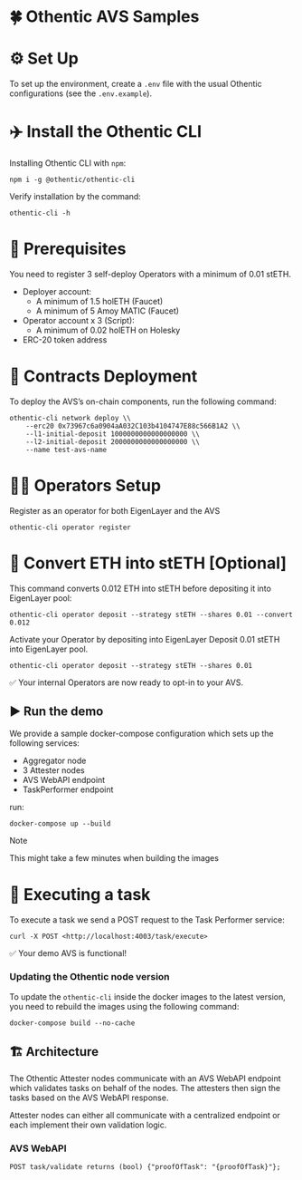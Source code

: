 # 🍀 Othentic AVS Samples

# ⚙️ Set Up

To set up the environment, create a `.env` file with the usual Othentic
configurations (see the `.env.example`).


# ✈️ Install the Othentic CLI 
Installing Othentic CLI with `npm`:

```console
npm i -g @othentic/othentic-cli
```

Verify installation by the command:

```console
othentic-cli -h
```
# 🧰 Prerequisites
You need to register 3 self-deploy Operators with a minimum of 0.01 stETH.

* Deployer account:
   * A minimum of 1.5 holETH (Faucet)
   * A minimum of 5 Amoy MATIC (Faucet)
* Operator account x 3 (Script):
   * A minimum of 0.02 holETH on Holesky
* ERC-20 token address

# 📑 Contracts Deployment
To deploy the AVS’s on-chain components, run the following command:

``` console
othentic-cli network deploy \\
    --erc20 0x73967c6a0904aA032C103b4104747E88c566B1A2 \\
    --l1-initial-deposit 1000000000000000000 \\
    --l2-initial-deposit 2000000000000000000 \\
    --name test-avs-name
```

# 🏋️‍♂️ Operators Setup

Register as an operator for both EigenLayer and the AVS
``` console
othentic-cli operator register
```

# 🔁 Convert ETH into stETH [Optional]
This command converts 0.012 ETH into stETH before depositing it into EigenLayer pool:

``` console
othentic-cli operator deposit --strategy stETH --shares 0.01 --convert 0.012 
```

Activate your Operator by depositing into EigenLayer 
Deposit 0.01 stETH into EigenLayer pool.

``` console 
othentic-cli operator deposit --strategy stETH --shares 0.01
```
✅  Your internal Operators are now ready to opt-in to your AVS.




## ▶️ Run the demo
We provide a sample docker-compose configuration which sets up the following
services:

- Aggregator node
- 3 Attester nodes
- AVS WebAPI endpoint
- TaskPerformer endpoint


run:
```console
docker-compose up --build
```

> [!NOTE]
> This might take a few minutes when building the images


# 🚀 Executing a task
To execute a task we send a 
POST request to the Task Performer service:


``` console 
curl -X POST <http://localhost:4003/task/execute>
```
✅  Your demo AVS is functional!


### Updating the Othentic node version
To update the `othentic-cli` inside the docker images to the latest version, you
need to rebuild the images using the following command:
```console
docker-compose build --no-cache
```

## 🏗️ Architecture
The Othentic Attester nodes communicate with an AVS WebAPI endpoint which
validates tasks on behalf of the nodes. The attesters then sign the tasks based
on the AVS WebAPI response.

Attester nodes can either all communicate with a centralized endpoint or each
implement their own validation logic.

### AVS WebAPI
```
POST task/validate returns (bool) {"proofOfTask": "{proofOfTask}"};
```
